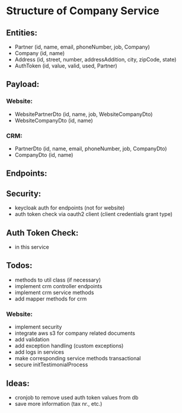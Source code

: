 # Structure of Company Service

## Entities:
- Partner (id, name, email, phoneNumber, job, Company)
- Company (id, name)
- Address (id, street, number, addressAddition, city, zipCode, state)
- AuthToken (id, value, valid, used, Partner)

## Payload:
### Website:
- WebsitePartnerDto (id, name, job, WebsiteCompanyDto)
- WebsiteCompanyDto (id, name)
### CRM:
- PartnerDto (id, name, email, phoneNumber, job, CompanyDto)
- CompanyDto (id, name)

## Endpoints:

## Security:
- keycloak auth for endpoints (not for website)
- auth token check via oauth2 client (client credentials grant type)

## Auth Token Check:
- in this service

## Todos:
- methods to util class (if necessary)
- implement crm controller endpoints
- implement crm service methods
- add mapper methods for crm
### Website:
- implement security
- integrate aws s3 for company related documents
- add validation
- add exception handling (custom exceptions)
- add logs in services
- make corresponding service methods transactional
- secure initTestimonialProcess

## Ideas:
- cronjob to remove used auth token values from db
- save more information (tax nr., etc.)